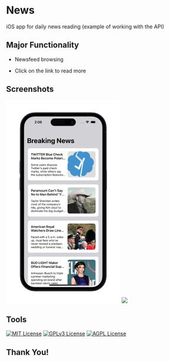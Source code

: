 # News
iOS app for daily news reading (example of working with the API)


## Major Functionality

- Newsfeed browsing

- Сlick on the link to read more


## Screenshots
<p float="left">
  <img src="https://github.com/Dima-Bulgakov/News/blob/secondBranch/1.png?raw=true" width="310" />
  <img src="https://github.com/Dima-Bulgakov/News/blob/secondBranch/2.gif?raw=true" width="250" /> 
</p>


## Tools

[![MIT License](https://img.shields.io/badge/-Swift-orange)](https://developer.apple.com/swift/)
[![GPLv3 License](https://img.shields.io/badge/-UIKit-blue)](https://developer.apple.com/documentation/uikit)
[![AGPL License](https://img.shields.io/badge/-iOS-black)](https://www.apple.com/ios/ios-16/)
## Thank You!



